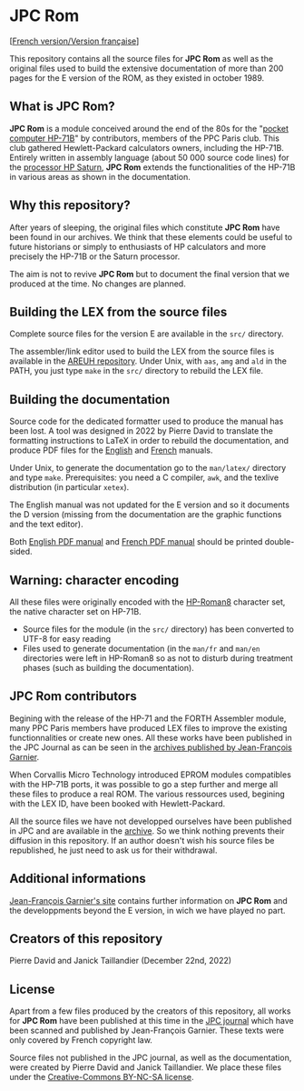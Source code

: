 JPC Rom
=======

[[French version/Version française](README-fr.md)]

This repository contains all the source files for **JPC Rom** as well as
the original files used to build the extensive documentation of more
than 200 pages for the E version of the ROM, as they existed in
october 1989.


What is JPC Rom?
----------------

**JPC Rom** is a module conceived around the end of the 80s for the
"[pocket computer HP-71B](https://en.wikipedia.org/wiki/HP-71B)"
by contributors, members of the PPC Paris club. This club gathered
Hewlett-Packard calculators owners, including the HP-71B.  Entirely
written in assembly language (about 50 000 source code lines) for the
[processor HP Saturn](https://en.wikipedia.org/wiki/HP_Saturn), **JPC
Rom** extends the functionalities of the HP-71B in various areas as
shown in the documentation.


Why this repository?
--------------------

After years of sleeping, the original files which constitute **JPC Rom**
have been found in our archives. We think that these elements could be
useful to future historians or simply to enthusiasts of HP calculators
and more precisely the HP-71B or the Saturn processor.

The aim is not to revive **JPC Rom** but to document the final version
that we produced at the time. No changes are planned.


Building the LEX from the source files
--------------------------------------

Complete source files for the version E are available in the `src/`
directory.

The assembler/link editor used to build the LEX from the source files
is available in the [AREUH repository](https://github.com/hp71b/areuh).
Under Unix, with `aas`, `amg` and `ald` in the PATH, you just type `make`
in the `src/` directory to rebuild the LEX file.


Building the documentation
--------------------------

Source code for the dedicated formatter used to produce the
manual has been lost. A tool was designed in 2022 by Pierre
David to translate the formatting instructions to LaTeX in
order to rebuild the documentation, and produce PDF files for
the [English](https://hp71b.github.io/jpcrom/man-en.pdf) and
[French](https://hp71b.github.io/jpcrom/man-fr.pdf) manuals.

Under Unix, to generate the documentation go to the `man/latex/`
directory and type `make`. Prerequisites: you need a C compiler,
`awk`, and the texlive distribution (in particular `xetex`).

The English manual was not updated for the E version and so it documents
the D version (missing from the documentation are the graphic functions
and the text editor).

Both [English PDF manual](https://hp71b.github.io/jpcrom/man-en.pdf)
and [French PDF manual](https://hp71b.github.io/jpcrom/man-en.pdf)
should be printed double-sided.


Warning: character encoding
---------------------------

All these files were originally encoded with the
[HP-Roman8](https://en.wikipedia.org/wiki/HP_Roman#Roman-8) character set,
the native character set on HP-71B.

  - Source files for the module (in the `src/` directory) has been
    converted to UTF-8 for easy reading
  - Files used to generate documentation (in the `man/fr` and `man/en`
    directories were left in HP-Roman8 so as not to disturb during
    treatment phases (such as building the documentation).


JPC Rom contributors
--------------------

Begining with the release of the HP-71 and the FORTH Assembler module,
many PPC Paris members have produced LEX files to improve the
existing functionnalities or create new ones. All these works have
been published in the JPC Journal as can be seen in the [archives
published by Jean-François
Garnier](http://www.jeffcalc.hp41.eu/divers/index.html#jpc).

When Corvallis Micro Technology introduced EPROM modules compatibles
with the HP-71B ports, it was possible to go a step further and merge
all these files to produce a real ROM. The various ressources used,
begining with the LEX ID, have been booked with Hewlett-Packard.

All the source files we have not developped ourselves have been
published in JPC and are available in the
[archive](http://www.jeffcalc.hp41.eu/divers/index.html#jpc).
So we think nothing prevents their diffusion in this repository. If an
author doesn't wish his source files be republished, he just need to ask
us for their withdrawal.


Additional informations
-----------------------

[Jean-François Garnier's site](http://www.jeffcalc.hp41.eu/emu71/jpcrom.html)
contains further information on **JPC Rom** and the
developpments beyond the E version, in wich we have played no part.


Creators of this repository
---------------------------

Pierre David and Janick Taillandier (December 22nd, 2022)


License
-------

Apart from a few files produced by the creators of this repository,
all works for **JPC Rom** have been published at this time in the [JPC
journal](http://www.jeffcalc.hp41.eu/divers/index.html#jpc) which have
been scanned and published by Jean-François Garnier. These texts were
only covered by French copyright law.

Source files not published in the JPC journal, as well as
the documentation, were created by Pierre David and Janick
Taillandier. We place these files under the [Creative-Commons BY-NC-SA
license](https://creativecommons.org/licenses/by-nc-sa/4.0/).
